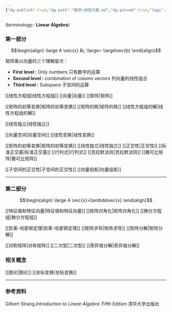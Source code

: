 ```yaml
---
{"dg-publish":true,"dg-path":"数学/线性代数.md","dg-pinned":true,"tags":["Subject"],"Level":0,"permalink":"/数学/线性代数/","pinned":true,"dgPassFrontmatter":true,"noteIcon":"","created":"2024-05-21T15:20:28.617+08:00","updated":"2024-10-28T13:35:33.398+08:00"}
---
```


 (terminology:: **Linear Algebra**)
### 第一部分
$$\begin{align}
\large  A \vec{x} &\; \large= \large\vec{b}
\end{align}$$

矩阵乘以向量的三个理解层次：
- **First level :**
	Only numbers  只有数字的运算
-  **Second level :**
	combination of column vectors  列向量的线性组合
- **Third level :**
	Subspace 子空间的运算

[[线性方程组\|线性方程组]]
[[向量\|向量]]
[[矩阵\|矩阵]]

[[矩阵的初等变换\|矩阵的初等变换]]
[[矩阵的秩\|矩阵的秩]]
[[线性方程组的解\|线性方程组的解]]

[[线性独立\|线性独立]]

[[向量空间\|向量空间]]
[[线性变换\|线性变换]]

[[矩阵的初等变换\|矩阵的初等变换]]
[[线性独立\|线性独立]]
[[正交性\|正交性]]
[[标准正交基\|标准正交基]]
[[行列式\|行列式]]
[[克拉默法则\|克拉默法则]]
[[雅可比矩阵\|雅可比矩阵]]

[[子空间的正交性\|子空间的正交性]]
[[向量投影\|向量投影]]


***
### 第二部分
$$\begin{align}
\large A \vec{x}=\lambda\vec{x}
\end{align}$$

[[特征值和特征向量\|特征值和特征向量]]
[[矩阵对角化\|矩阵对角化]]
[[微分方程组\|微分方程组]]

[[凯莱-哈密顿定理\|凯莱-哈密顿定理]]
[[矩阵求导\|矩阵求导]]
[[矩阵分解\|矩阵分解]]

[[对称矩阵\|对称矩阵]]
[[二次型\|二次型]]
[[奇异值分解\|奇异值分解]]


### 相关概念
[[图论\|图论]]
[[坐标变换\|坐标变换]]


***
### 参考资料
Gilbert Strang.*Introduction to Linear Algebra*. Fifth Edition 清华大学出版社




